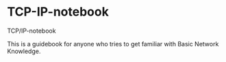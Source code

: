 # TCP-IP-notebook
TCP/IP-notebook

This is a guidebook for anyone who tries to get familiar with Basic Network Knowledge.
